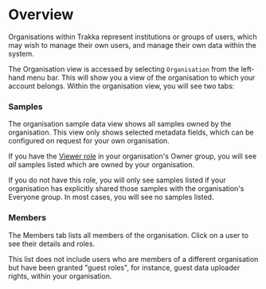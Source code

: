 
# Overview

Organisations within Trakka represent institutions or groups of users, which may wish to manage their own users, 
and manage their own data within the system. 

The Organisation view is accessed by selecting `Organisation` from the left-hand menu bar. 
This will show you a view of the organisation to which your account belongs.
Within the organisation view, you will see two tabs:

### Samples

The organisation sample data view shows all samples owned by the organisation.
This view only shows selected metadata fields, which can be configured on request for your own organisation.

If you have the [Viewer role](/Reference/roles-and-permissions.md#organisation-roles) in your organisation's 
Owner group, you will see _all_ samples listed which are owned by your organisation.

If you do not have this role, you will only see samples listed if your organisation has
explicitly shared those samples with the organisation's Everyone group. In most cases,
you will see no samples listed.

### Members

The Members tab lists all members of the organisation. Click on a user to see their details and roles.

This list does not include users who are members of a different organisation but have been 
granted "guest roles", for instance, guest data uploader rights, within your organisation.